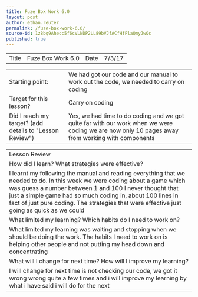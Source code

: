 ```yaml
---
title: Fuze Box Work 6.0
layout: post
author: ethan.reuter
permalink: /fuze-box-work-6.0/
source-id: 1z8bq9Ahecc5f6cVLNDP2LL89bVJfACfHfPlaQmyJwQc
published: true
---
```

<table>
  <tr>
    <td>Title</td>
    <td>Fuze Box Work 6.0</td>
    <td> Date</td>
    <td>7/3/17</td>
  </tr>
</table>


<table>
  <tr>
    <td>Starting point:</td>
    <td>We had got our code and our manual to work out the code, we needed to carry on coding </td>
  </tr>
  <tr>
    <td>Target for this lesson?</td>
    <td>Carry on coding</td>
  </tr>
  <tr>
    <td>Did I reach my target? 
(add details to "Lesson Review")</td>
    <td> Yes, we had time to do coding and we got quite far with our work when we were coding we are now only 10 pages away from working with components </td>
  </tr>
</table>


<table>
  <tr>
    <td>Lesson Review</td>
  </tr>
  <tr>
    <td>How did I learn? What strategies were effective? </td>
  </tr>
  <tr>
    <td>I learnt my following the manual and reading everything that we needed to do. In this week we were coding about a game which was guess a number between 1 and 100 I never thought that just a simple game had so much coding in, about 100 lines in fact of just pure coding. The strategies that were effective just going as quick as we could   </td>
  </tr>
  <tr>
    <td>What limited my learning? Which habits do I need to work on? </td>
  </tr>
  <tr>
    <td>What limited my learning was waiting and stopping when we should be doing the work. The habits I need to work on is helping other people and not putting my head down and concentrating </td>
  </tr>
  <tr>
    <td>What will I change for next time? How will I improve my learning?</td>
  </tr>
  <tr>
    <td>I will change for next time is not checking our code, we got it wrong wrong quite a few times and i will improve my learning by what i have said i will do for the next </td>
  </tr>
</table>


